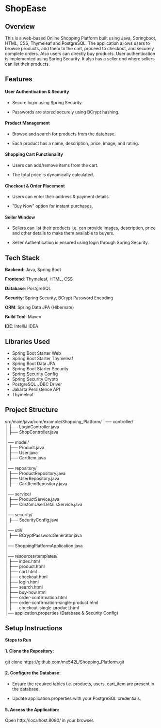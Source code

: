 # **ShopEase**

## Overview

This is a web-based Online Shopping Platform built using Java, Springboot, HTML, CSS, Thymeleaf and PostgreSQL. The application allows users to browse products, 
add them to the cart, proceed to checkout, and securely complete orders. Also users can directly buy products. User authentication is implemented using Spring Security. It also has a seller end where sellers can list their products.

## Features

#### User Authentication & Security

- Secure login using Spring Security.

- Passwords are stored securely using BCrypt hashing.

#### Product Management

- Browse and search for products from the database.

- Each product has a name, description, price, image, and rating.

#### Shopping Cart Functionality

- Users can add/remove items from the cart.

- The total price is dynamically calculated.

#### Checkout & Order Placement

- Users can enter their address & payment details.

- "Buy Now" option for instant purchases.

#### Seller Window

- Sellers can list their products i.e. can provide images, description, price and other details to make them available to buyers.
  
- Seller Authentication is ensured using login through Spring Security.
  

## Tech Stack
**Backend**:    Java, Spring Boot

**Frontend**:   Thymeleaf, HTML, CSS

**Database**:   PostgreSQL

**Security**:   Spring Security, BCrypt Password Encoding

**ORM**:  Spring Data JPA (Hibernate)

**Build Tool**: Maven

**IDE**:  IntelliJ IDEA

## Libraries Used

-  Spring Boot Starter Web 
-  Spring Boot Starter Thymeleaf 
- Spring Boot Data JPA  
- Spring Boot Starter Security 
- Spring Security Config 
- Spring Security Crypto 
- PostgreSQL JDBC Driver 
- Jakarta Persistence API 
- Thymeleaf

## Project Structure

src/main/java/com/example/Shopping_Platform/
│── controller/  
│   ├── LoginController.java  
│   ├── ShopController.java  
│  
│── model/  
│   ├── Product.java  
│   ├── User.java  
│   ├── CartItem.java  
│  
│── repository/  
│   ├── ProductRepository.java  
│   ├── UserRepository.java  
│   ├── CartItemRepository.java  
│  
│── service/  
│   ├── ProductService.java  
│   ├── CustomUserDetailsService.java  
│  
│── security/  
│   ├── SecurityConfig.java  
│  
│── util/  
│   ├── BCryptPasswordGenerator.java  
│  
│── ShoppingPlatformApplication.java  
│  
│── resources/templates/  
│   ├── index.html  
│   ├── product.html  
│   ├── cart.html  
│   ├── checkout.html  
│   ├── login.html  
│   ├── search.html  
│   ├── buy-now.html  
│   ├── order-confirmation.html  
│   ├── order-confirmation-single-product.html  
│   ├── checkout-single-product.html  
│── application.properties (Database & Security Config)

## Setup Instructions

**Steps to Run**

 #### 1. Clone the Repository:

git clone https://github.com/me542L/Shopping_Platform.git

#### 2. Configure the Database:
- Ensure the required tables i.e. products, users, cart_item are present in the database.
  
- Update application.properties with your PostgreSQL credentials.

#### 5. Access the Application:

Open http://localhost:8080/ in your browser.




